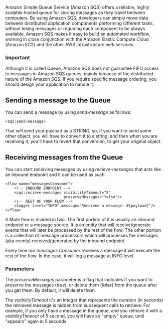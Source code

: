 Amazon Simple Queue Service (Amazon SQS) offers a reliable, highly scalable hosted queue for storing messages as they travel between computers.
By using Amazon SQS, developers can simply move data between distributed application components performing different tasks, without losing messages or requiring each 
component to be always available. Amazon SQS makes it easy to build an automated workflow, working in close conjunction with the Amazon Elastic Compute Cloud (Amazon EC2) 
and the other AWS infrastructure web services.

### Important

Although it is called Queue, Amazon SQS does not guarantee FIFO access to messages in Amazon SQS queues, mainly because of the distributed nature of the Amazon SQS. 
If you require specific message ordering, you should design your application to handle it.
 
Sending a message to the Queue
------------------------------

You can send a message by using _send-message_ as follows:

    <sqs:send-message>

That will send your payload as a STRING, so, if you want to send some other object, you will have to convert it to a string, and then when you are receiving it, you'll have to
revert that conversion, to get your original object.

Receiving messages from the Queue
---------------------------------

You can start receiving messages by using _recieve-messages_ that acts like an inbound endpoint and it
can be used as such.

    <flow name="messagesConsumer">
        <!-- INBOUND ENDPOINT -->
        <sqs:recieve-messages visibilityTimeout="5" 
                              preserveMessages="false"/>
        <!-- REST OF YOUR FLOW -->
        <logger level="INFO" message="Received a message: #[payload]"/>
    </flow>

A Mule flow is divided in two. The first portion of it is usually an inbound endpoint or a message source. It is an entity that will receive/generate events that will later
be processed by the rest of the flow. The other portion is a collection of message processors which will processes the messages (aka events) received/generated by the inbound
endpoint.

Every time our _messages Consumer_ receives a message it will execute the rest of the flow. In the case, it will log a message at INFO level.

### Parameters

The _preserveMessages_ parameter is a flag that indicates if you want to preserve the messages (_true_), or delete them (_false_) from the queue after you get them.
By default, it will delete them.

The _visibilityTimeout_ it's an integer that represents the duration (in seconds) the retrieved message is hidden from subsequent calls to retrieve.
For example, if you only have a message in the queue, and you retrieve it with a _visibilityTimeout_ of 5 second, you will have an "empty" queue, until "appears" again in 5 seconds.  
